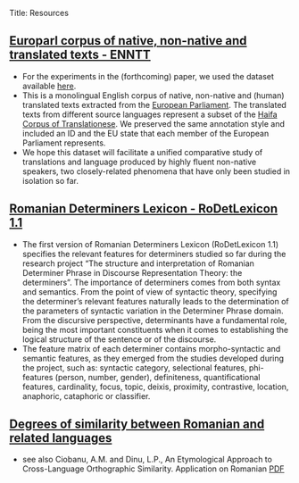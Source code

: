 ﻿Title: Resources

## [Europarl corpus of native, non-native and translated texts - ENNTT](/resources/ENNTT.tar.gz)
- For the experiments in the (forthcoming) paper, we used the dataset available [here](/resources/LREC2016_experiment.tar.gz).
- This is a monolingual English corpus of native, non-native and (human) translated texts extracted from the [European Parliament](http://www.statmt.org/europarl/). The translated texts from different source languages represent a subset of the [Haifa Corpus of Translationese](http://arxiv.org/abs/1509.03611). We preserved the same annotation style and included an ID and the EU state that each member of the European Parliament represents.
- We hope this dataset will facilitate a unified comparative study of translations and language produced by highly fluent non-native speakers, two closely-related phenomena that have only been studied in isolation so far.


## [Romanian Determiners Lexicon - RoDetLexicon 1.1](/resources/RoDetLexicon.pdf)
- The first version of Romanian Determiners Lexicon (RoDetLexicon 1.1) specifies the relevant features for determiners studied so far during the research project “The structure and interpretation of Romanian Determiner Phrase in Discourse Representation Theory: the determiners”. The importance of determiners comes from both syntax and semantics. From the point of view of syntactic theory, specifying the determiner’s relevant features naturally leads to the determination of the parameters of syntactic variation in the Determiner Phrase domain. From the discursive perspective, determinants have a fundamental role, being the most important constituents when it comes to establishing the logical structure of the sentence or of the discourse.
- The feature matrix of each determiner contains morpho-syntactic and semantic features, as they emerged from the studies developed during the project, such as: syntactic category, selectional features, phi-features (person, number, gender), definiteness, quantificational features, cardinality, focus, topic, deixis, proximity, contrastive, location, anaphoric, cataphoric or classifier.

## [Degrees of similarity between Romanian and related languages](/resources/rosim.pdf)
- see also Ciobanu, A.M. and Dinu, L.P.,  An Etymological Approach to Cross-Language Orthographic Similarity. Application on Romanian [PDF](http://emnlp2014.org/papers/pdf/EMNLP2014112.pdf)




